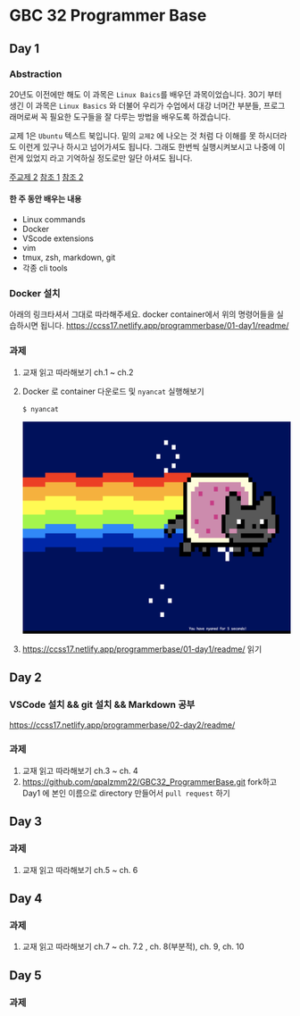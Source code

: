 # GBC 32 Programmer Base


## Day 1



### Abstraction

20년도 이전에만 해도 이 과목은 `Linux Baics`를 배우던 과목이었습니다. 30기 부터 생긴 이 과목은 `Linux Basics` 와 더불어 우리가 수업에서 대강 너머간 부분들, 프로그래머로써 꼭 필요한 도구들을 잘 다루는 방법을 배우도록 하겠습니다.

교제 1은 `Ubuntu` 텍스트 북입니다. 밑의 `교제2` 에 나오는 것 처럼 다 이해를 못 하시더라도 이런게 있구나 하시고 넘어가셔도 됩니다. 그래도 한번씩 실행시켜보시고 나중에 이런게 있었지 라고 기억하실 정도로만 일단 아셔도 됩니다.

[주교제 2](https://ccss17.netlify.app/programmerbase/)
[참조 1](https://missing.csail.mit.edu/)
[참조 2](https://linuxcommand.org/tlcl.php)

#### 한 주 동안 배우는 내용
- Linux commands
- Docker
- VScode extensions
- vim
- tmux, zsh, markdown, git
- 각종 cli tools

### Docker 설치

아래의 링크타셔서 그대로 따라해주세요. docker container에서 위의 명령어들을 실습하시면 됩니다.
https://ccss17.netlify.app/programmerbase/01-day1/readme/ 


### 과제

1. 교재 읽고 따라해보기 ch.1 ~ ch.2
2. Docker 로 container 다운로드 및 `nyancat` 실행해보기
    ```sh
    $ nyancat
    ```

    ![nyancat](img/nyancat.gif)
3. https://ccss17.netlify.app/programmerbase/01-day1/readme/ 읽기



## Day 2

### VSCode 설치 && git 설치 && Markdown 공부
https://ccss17.netlify.app/programmerbase/02-day2/readme/

### 과제
1. 교재 읽고 따라해보기 ch.3 ~ ch. 4
2. https://github.com/qpalzmm22/GBC32_ProgrammerBase.git fork하고 Day1 에 본인 이름으로 directory 만들어서 `pull request` 하기 


## Day 3

### 과제
1. 교재 읽고 따라해보기 ch.5 ~ ch. 6

## Day 4

### 과제
1. 교재 읽고 따라해보기  ch.7 ~ ch. 7.2 , ch. 8(부분적), ch. 9, ch. 10

## Day 5

### 과제
